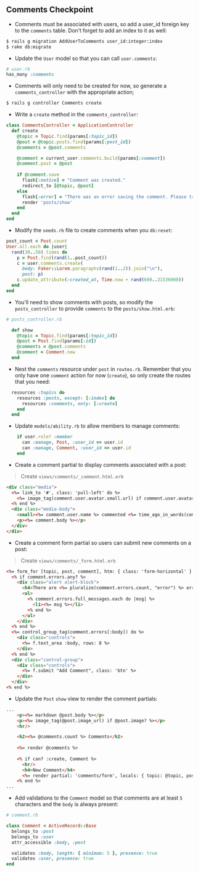## Comments Checkpoint

* Comments must be associated with users, so add a user_id foreign key to the `comments` table. Don't forget to add an index to it as well:

```bash
$ rails g migration AddUserToComments user_id:integer:index
$ rake db:migrate
```

* Update the `User` model so that you can call `user.comments`:

```ruby
# user.rb
has_many :comments
```

* Comments will only need to be created for now, so generate a `comments_controller` with the appropriate action;

```bash
$ rails g controller Comments create
```

* Write a `create` method in the `comments_controller`:

```ruby
class CommentsController < ApplicationController
  def create
    @topic = Topic.find(params[:topic_id])
    @post = @topic.posts.find(params[:post_id])
    @comments = @post.comments

    @comment = current_user.comments.build(params[:comment])
    @comment.post = @post
    
    if @comment.save
      flash[:notice] = "Comment was created."
      redirect_to [@topic, @post]
    else
      flash[:error] = "There was an error saving the comment. Please try again."
      render 'posts/show'
    end
  end
end
```

* Modify the `seeds.rb` file to create comments when you `db:reset`:

```ruby
post_count = Post.count
User.all.each do |user|
  rand(30..50).times do
    p = Post.find(rand(1..post_count))
    c = user.comments.create(
      body: Faker::Lorem.paragraphs(rand(1..2)).join("\n"),
      post: p)
    c.update_attribute(:created_at, Time.now - rand(600..31536000))
  end
end
```

* You'll need to show comments with posts, so modify the `posts_controller` to provide `comments` to the `posts/show.html.erb`:

```ruby
# posts_controller.rb

  def show
    @topic = Topic.find(params[:topic_id])
    @post = Post.find(params[:id])
    @comments = @post.comments
    @comment = Comment.new
  end
```

* Nest the `comments` resource under `post` in `routes.rb`. Remember that you only have one `comment` action for now (`create`), so only create the routes that you need:

```ruby
  resources :topics do
    resources :posts, except: [:index] do
      resources :comments, only: [:create]
    end
  end
```

* Update `models/ability.rb` to allow members to manage comments:

```ruby
    if user.role? :member
      can :manage, Post, :user_id => user.id
      can :manage, Comment, :user_id => user.id
    end
```

* Create a comment partial to display comments associated with a post:

> Create `views/comments/_comment.html.erb`

```html
<div class="media">
  <%= link_to '#', class: 'pull-left' do %>
    <%= image_tag(comment.user.avatar.small.url) if comment.user.avatar? %>
  <% end %>
  <div class="media-body">
    <small><%= comment.user.name %> commented <%= time_ago_in_words(comment.created_at) %> ago</small>
    <p><%= comment.body %></p>
  </div>
</div>
```

* Create a comment form partial so users can submit new comments on a post:

> Create `views/comments/_form.html.erb`

```html
<%= form_for [topic, post, comment], htm: { class: 'form-horizontal' } do |f| %>
  <% if comment.errors.any? %>
    <div class="alert alert-block">
      <h4>There are <%= pluralize(comment.errors.count, "error") %> errors.</h4>
      <ul>
        <% comment.errors.full_messages.each do |msg| %>
          <li><%= msg %></li>
        <% end %>
      </ul>
    </div>
  <% end %>
  <%= control_group_tag(comment.errors[:body]) do %>
    <div class="controls">
      <%= f.text_area :body, rows: 8 %>
    </div>
  <% end %>
  <div class="control-group">
    <div class="controls">
      <%= f.submit "Add Comment", class: 'btn' %>
    </div>
  </div>
<% end %>
```

* Update the `Post` `show` view to render the comment partials:

```html
...
    <p><%= markdown @post.body %></p>
    <p><%= image_tag(@post.image_url) if @post.image? %></p>
    <hr/>

    <h2><%= @comments.count %> Comments</h2>
    
    <%= render @comments %>
    
    <% if can? :create, Comment %>
      <hr/>
      <h4>New Comment</h4>
      <%= render partial: 'comments/form', locals: { topic: @topic, post: @post, comment: @comment } %>
    <% end %>
...    
```

* Add validations to the `Comment` model so that comments are at least `5` characters and the `body` is always present:

```ruby
# comment.rb

class Comment < ActiveRecord::Base
  belongs_to :post
  belongs_to :user
  attr_accessible :body, :post

  validates :body, length: { minimum: 5 }, presence: true
  validates :user, presence: true
end
```
